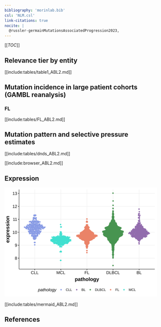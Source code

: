 ```yaml
---
bibliography: 'morinlab.bib'
csl: 'NLM.csl'
link-citations: true
nocite: |
  @russler-germainMutationsAssociatedProgression2023, 
---
```


[[_TOC_]]

## Relevance tier by entity

[[include:tables/table1_ABL2.md]]

## Mutation incidence in large patient cohorts (GAMBL reanalysis)

### FL
[[include:tables/FL_ABL2.md]]

## Mutation pattern and selective pressure estimates

[[include:tables/dnds_ABL2.md]]

[[include:browser_ABL2.md]]

## Expression
![](images/gene_expression/ABL2_by_pathology.svg)


[[include:tables/mermaid_ABL2.md]]

## References


<!-- ORIGIN: russler-germainMutationsAssociatedProgression2023a -->
<!-- FL: russler-germainMutationsAssociatedProgression2023b -->

